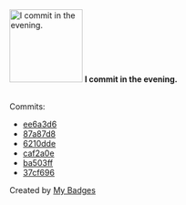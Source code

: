 <img src="https://github.com/my-badges/my-badges/blob/master/src/all-badges/time-of-commit/evening-commits.png?raw=true" alt="I commit in the evening." title="I commit in the evening." width="128">
<strong>I commit in the evening.</strong>
<br><br>

Commits:

- <a href="https://github.com/andrewjswan/MPExtended/commit/ee6a3d6410661508ae4d088f62e406224137c1c3">ee6a3d6</a>
- <a href="https://github.com/andrewjswan/EspHoMaTriXv2/commit/87a87d875854fdbbf72e5c6d17f8c8180a1fe82d">87a87d8</a>
- <a href="https://github.com/andrewjswan/EspHoMaTriXv2/commit/6210ddeb005b1f7e6d9824733924191811d0a7ca">6210dde</a>
- <a href="https://github.com/andrewjswan/EspHoMaTriXv2/commit/caf2a0ebb8e8456d509c45ad56b832fabde94508">caf2a0e</a>
- <a href="https://github.com/andrewjswan/EspHoMaTriXv2/commit/ba503ffdbb9558222374e580e9ec861cbc1eda60">ba503ff</a>
- <a href="https://github.com/andrewjswan/EspHoMaTriXv2/commit/37cf69624b4c1cbfb10d8f16b196f0e51c819875">37cf696</a>


Created by <a href="https://github.com/my-badges/my-badges">My Badges</a>